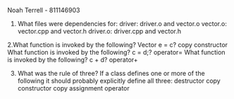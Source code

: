 Noah Terrell - 811146903

1. What files were dependencies for:
   driver: driver.o and vector.o
   vector.o: vector.cpp and vector.h
   driver.o: driver.cpp and vector.h

2.What function is invoked by the following? Vector e = c?
  copy constructor
  What function is invoked by the following? c = d;?
  operator=
  What function is invoked by the following? c + d?
  operator+
  
3. What was the rule of three?
   If a class defines one or more of the following it should probably explicitly define all three:
      destructor
      copy constructor
      copy assignment operator
